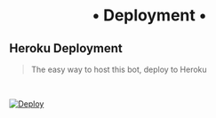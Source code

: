 
<h1 align="center"> • Deployment • </h1>

<h2> Heroku Deployment </h2>

> The easy way to host this bot, deploy to Heroku 
<br>

[![Deploy](https://www.herokucdn.com/deploy/button.svg)](https://heroku.com/deploy?template=https://github.com/Itsvenomo/Chatbot)
